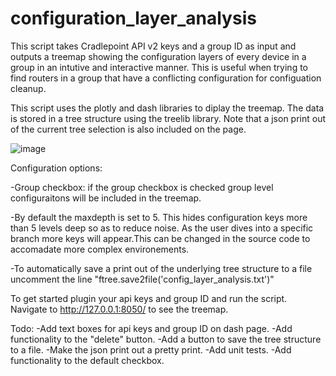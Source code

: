 # configuration_layer_analysis

This script takes Cradlepoint API v2 keys and a group ID as input and outputs a treemap showing the configuration layers of every device in a group in an intutive 
and interactive manner.
This is useful when trying to find routers in a group that have a conflicting configuration for configuation cleanup. 

This script uses the plotly and dash libraries to diplay the treemap. The data is stored in a tree structure using the treelib library. Note that a json print out of the current tree 
selection is also included on the page. 

![image](https://user-images.githubusercontent.com/51377202/157099755-51ed3d18-e304-43b9-bd4f-80636ab92439.png)

Configuration options:

-Group checkbox: if the group checkbox is checked group level configuraitons will be included in the treemap.

-By default the maxdepth is set to 5. This hides configuration keys more than 5 levels deep so as to reduce noise. As the user dives into a specific branch more keys will appear.This can be changed in the source code to accomadate more complex environements. 

-To automatically save a print out of the underlying tree structure to a file uncomment the line "ftree.save2file('config_layer_analysis.txt')"


To get started plugin your api keys and group ID and run the script. Navigate to http://127.0.0.1:8050/ to see the treemap. 

Todo: 
-Add text boxes for api keys and group ID on dash page.
-Add functionality to the "delete" button.
-Add a button to save the tree structure to a file.
-Make the json print out a pretty print.
-Add unit tests.
-Add functionality to the default checkbox. 
